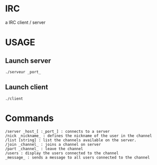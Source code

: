 IRC
===

a IRC client / server

USAGE
===

## Launch server
    ./serveur _port_

## Launch client

    ./client 

# Commands

    /server _host_[ :_port_] : connects to a server
    /nick _nickname_ : defines the nickname of the user in the channel
    /list [string] : list the channels available on the server. 
    /join _channel_ : joins a channel on server
    /part _channel_ : leave the channel
    /users : display the users connected to the channel 
    _message_ : sends a message to all users connected to the channel
